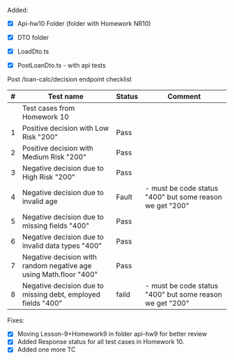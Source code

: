 
Added:

- [x] Api-hw10 Folder (folder with Homework NR10)

- [x] DTO folder

- [x] LoadDto.ts

- [x] PostLoanDto.ts - with api tests

Post /loan-calc/decision endpoint checklist

| # | Test name | Status | Comment |
| --- | --- | --- | --- |
||Test cases from Homework 10||
| 1 | Positive decision with Low Risk "200" | Pass   |
| 2 | Positive decision with Medium Risk "200" | Pass   |
| 3 | Negative decision due to High Risk "200" | Pass  |
| 4 | Negative decision due to invalid age | Fault   | - must be code status "400" but some reason we get "200"
| 5 | Negative decision due to missing fields "400" | Pass   |
| 6 |Negative decision due to invalid data types "400" | Pass   |
| 7 |Negative decision with random negative age using Math.floor "400" | Pass   |
| 8 |Negative decision due to missing debt, employed fields "400" | faild   |  - must be code status "400" but some reason we get "200"

Fixes:
- [x] Moving Lesson-9+Homework9 in folder api-hw9 for better review
- [x] Added Response status for all test cases in Homework 10.
- [x] Added one more TC
